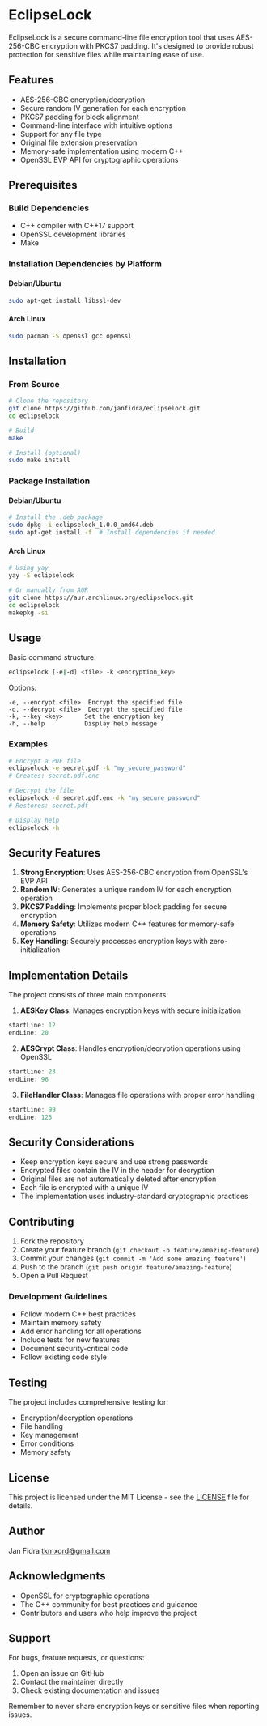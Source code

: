 # EclipseLock

EclipseLock is a secure command-line file encryption tool that uses AES-256-CBC encryption with PKCS7 padding. It's designed to provide robust protection for sensitive files while maintaining ease of use.

## Features

- AES-256-CBC encryption/decryption
- Secure random IV generation for each encryption
- PKCS7 padding for block alignment
- Command-line interface with intuitive options
- Support for any file type
- Original file extension preservation
- Memory-safe implementation using modern C++
- OpenSSL EVP API for cryptographic operations

## Prerequisites

### Build Dependencies
- C++ compiler with C++17 support
- OpenSSL development libraries
- Make

### Installation Dependencies by Platform

#### Debian/Ubuntu

```bash
sudo apt-get install libssl-dev
```
#### Arch Linux

```bash
sudo pacman -S openssl gcc openssl
```

## Installation

### From Source

```bash
# Clone the repository
git clone https://github.com/janfidra/eclipselock.git
cd eclipselock

# Build
make

# Install (optional)
sudo make install
```

### Package Installation

#### Debian/Ubuntu
```bash
# Install the .deb package
sudo dpkg -i eclipselock_1.0.0_amd64.deb
sudo apt-get install -f  # Install dependencies if needed
```

#### Arch Linux
```bash
# Using yay
yay -S eclipselock

# Or manually from AUR
git clone https://aur.archlinux.org/eclipselock.git
cd eclipselock
makepkg -si
```

## Usage

Basic command structure:
```bash
eclipselock [-e|-d] <file> -k <encryption_key>
```

Options:
```
-e, --encrypt <file>  Encrypt the specified file
-d, --decrypt <file>  Decrypt the specified file
-k, --key <key>      Set the encryption key
-h, --help           Display help message
```

### Examples

```bash
# Encrypt a PDF file
eclipselock -e secret.pdf -k "my_secure_password"
# Creates: secret.pdf.enc

# Decrypt the file
eclipselock -d secret.pdf.enc -k "my_secure_password"
# Restores: secret.pdf

# Display help
eclipselock -h
```

## Security Features

1. **Strong Encryption**: Uses AES-256-CBC encryption from OpenSSL's EVP API
2. **Random IV**: Generates a unique random IV for each encryption operation
3. **PKCS7 Padding**: Implements proper block padding for secure encryption
4. **Memory Safety**: Utilizes modern C++ features for memory-safe operations
5. **Key Handling**: Securely processes encryption keys with zero-initialization

## Implementation Details

The project consists of three main components:

1. **AESKey Class**: Manages encryption keys with secure initialization
```cpp
startLine: 12
endLine: 20
```

2. **AESCrypt Class**: Handles encryption/decryption operations using OpenSSL
```cpp
startLine: 23
endLine: 96
```

3. **FileHandler Class**: Manages file operations with proper error handling
```cpp
startLine: 99
endLine: 125
```

## Security Considerations

- Keep encryption keys secure and use strong passwords
- Encrypted files contain the IV in the header for decryption
- Original files are not automatically deleted after encryption
- Each file is encrypted with a unique IV
- The implementation uses industry-standard cryptographic practices

## Contributing

1. Fork the repository
2. Create your feature branch (`git checkout -b feature/amazing-feature`)
3. Commit your changes (`git commit -m 'Add some amazing feature'`)
4. Push to the branch (`git push origin feature/amazing-feature`)
5. Open a Pull Request

### Development Guidelines

- Follow modern C++ best practices
- Maintain memory safety
- Add error handling for all operations
- Include tests for new features
- Document security-critical code
- Follow existing code style

## Testing

The project includes comprehensive testing for:
- Encryption/decryption operations
- File handling
- Key management
- Error conditions
- Memory safety

## License

This project is licensed under the MIT License - see the [LICENSE](LICENSE) file for details.

## Author

Jan Fidra <tkmxqrd@gmail.com>

## Acknowledgments

- OpenSSL for cryptographic operations
- The C++ community for best practices and guidance
- Contributors and users who help improve the project

## Support

For bugs, feature requests, or questions:
1. Open an issue on GitHub
2. Contact the maintainer directly
3. Check existing documentation and issues

Remember to never share encryption keys or sensitive files when reporting issues.